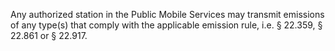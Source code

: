 Any authorized station in the Public Mobile Services may transmit emissions of any type(s) that comply with the applicable emission rule, i.e. § 22.359, § 22.861 or § 22.917.

